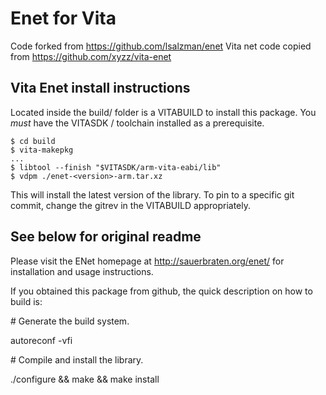 # Enet for Vita

Code forked from https://github.com/lsalzman/enet
Vita net code copied from https://github.com/xyzz/vita-enet

## Vita Enet install instructions

Located inside the build/ folder is a VITABUILD to install this package.
You *must* have the VITASDK / toolchain installed as a prerequisite.

```
$ cd build
$ vita-makepkg
...
$ libtool --finish "$VITASDK/arm-vita-eabi/lib"
$ vdpm ./enet-<version>-arm.tar.xz
```

This will install the latest version of the library.
To pin to a specific git commit, change the gitrev in the VITABUILD appropriately.

## See below for original readme

Please visit the ENet homepage at http://sauerbraten.org/enet/ for installation
and usage instructions.

If you obtained this package from github, the quick description on how to build
is:

\# Generate the build system.

autoreconf -vfi

\# Compile and install the library.

./configure && make && make install


